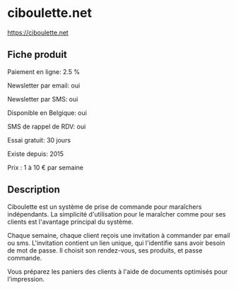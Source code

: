# ciboulette.net
https://ciboulette.net

## Fiche produit


Paiement en ligne:  2.5 %

Newsletter par email: oui

Newsletter par SMS: oui

Disponible en Belgique: oui

SMS de rappel de RDV: oui

Essai gratuit: 30 jours

Existe depuis: 2015

Prix : 1 à 10 € par semaine

## Description

Ciboulette est un système de prise de commande pour maraîchers indépendants.
La simplicité d'utilisation pour le maraîcher comme pour ses clients est 
l'avantage principal du système.  

Chaque semaine, chaque client reçois une invitation à commander par email ou sms.
L'invitation contient un lien unique, qui l'identifie sans avoir besoin de mot
de passe. Il choisit son rendez-vous, ses produits, et passe commande.

Vous préparez les paniers des clients à l'aide de documents optimisés pour l'impression.
